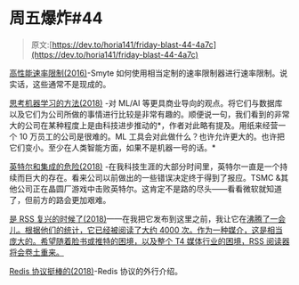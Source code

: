 # 周五爆炸#44

> 原文:[https://dev.to/horia141/friday-blast-44-4a7c](https://dev.to/horia141/friday-blast-44-4a7c)

[高性能速率限制(2016)](https://medium.com/smyte/rate-limiter-df3408325846)-Smyte 如何使用相当定制的速率限制器进行速率限制。说实话，这些通常不是现成的。

[思考机器学习的方法(2018)](https://www.ben-evans.com/benedictevans/2018/06/22/ways-to-think-about-machine-learning-8nefy) -对 ML/AI 等更具商业导向的观点。将它们与数据库以及它们为公司所做的事情进行比较是非常有趣的。顺便说一句，我们看到的非常大的公司在某种程度上是由科技进步推动的*，作者对此略有提及。用纸来经营一个 10 万员工的公司是很难的。ML 工具会对此做什么？也许允许更大的。也许把它们变小。至少在人类智能方面，如果不是机器一号的话。*

[英特尔和集成的危险(2018)](https://stratechery.com/2018/intel-and-the-danger-of-integration/) -在我科技生涯的大部分时间里，英特尔一直是一个持续而巨大的存在。看来公司以前做出的一些错误决定终于得到了报应。TSMC &其他公司正在晶圆厂游戏中击败英特尔。这肯定不是路的尽头——看看微软就知道了，但前方的路会更加艰难。

[是 RSS 复兴的时候了(2018)](https://www.wired.com/story/rss-readers-feedly-inoreader-old-reader/)——在我把它发布到这里之前，我让它在[沸腾了一会儿。根据他们的统计，它已经被阅读了大约 4000 次。作为一种媒介，这是相当庞大的。希望随着脸书或推特的困境，以及整个 T4 媒体行业的困境，RSS 阅读器将会卷土重来。](https://feedly.com)

[Redis 协议挺棒的(2018)](https://lethain.com//redis-protocol/)-Redis 协议的外行介绍。